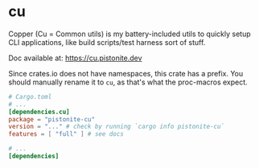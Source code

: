 # cu

Copper (Cu = Common utils) is my battery-included utils to quickly
setup CLI applications, like build scripts/test harness sort of stuff.

Doc available at: https://cu.pistonite.dev

Since crates.io does not have namespaces, this crate has a prefix.
You should manually rename it to `cu`, as that's what the proc-macros
expect.
```toml
# Cargo.toml
# ...
[dependencies.cu]
package = "pistonite-cu"
version = "..." # check by running `cargo info pistonite-cu`
features = [ "full" ] # see docs

# ...
[dependencies]
```
